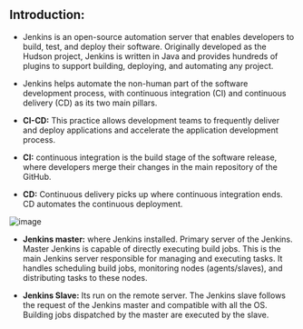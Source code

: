 ## Introduction:

- Jenkins is an open-source automation server that enables developers to build, test, and deploy their software. Originally developed as the Hudson project, Jenkins is written in Java and provides hundreds of plugins to support building, deploying, and automating any project.

- Jenkins helps automate the non-human part of the software development process, with continuous integration (CI) and continuous delivery (CD) as its two main pillars.

- **CI-CD:** This practice allows development teams to frequently deliver and deploy applications and accelerate the application development process.
  
- **CI:** continuous integration is the build stage of the software release, where developers merge their changes in the main repository of the GitHub.
  
- **CD:** Continuous delivery picks up where continuous integration ends. CD automates the continuous deployment.



![image](https://github.com/gk-aws-dev/Jenkins/assets/154478305/5723ffc1-a805-432a-911b-dfb436eacc41)


- **Jenkins master:** where Jenkins installed. Primary server of the Jenkins. Master Jenkins is capable of directly executing build jobs.
This is the main Jenkins server responsible for managing and executing tasks. It handles scheduling build jobs, monitoring nodes (agents/slaves), and distributing tasks to these nodes.

- **Jenkins Slave:** Its run on the remote server. The Jenkins slave follows the request of the Jenkins master and compatible with all the OS.
Building jobs dispatched by the master are executed by the slave. 
